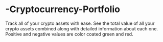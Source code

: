 # -Cryptocurrency-Portfolio
Track all of your crypto assets with ease. See the total value of all your crypto assets combined along with detailed information about each one. Positive and negative values are color coated green and red.
